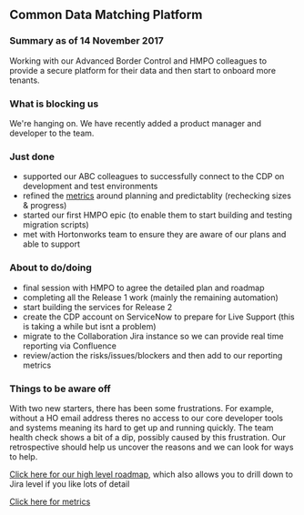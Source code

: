 ## Common Data Matching Platform

### Summary as of 14 November 2017
Working with our Advanced Border Control and HMPO colleagues to provide a secure platform for their data and then start to onboard more tenants.

### What is blocking us
We're hanging on. We have recently added a product manager and developer to the team.

### Just done
- supported our ABC colleagues to successfully connect to the CDP on development and test environments
- refined the [metrics](metrics.html) around planning and predictablity (rechecking sizes & progress)
- started our first HMPO epic (to enable them to start building and testing migration scripts)
- met with Hortonworks team to ensure they are aware of our plans and able to support

### About to do/doing
- final session with HMPO to agree the detailed plan and roadmap
- completing all the Release 1 work (mainly the remaining automation)
- start building the services for Release 2
- create the CDP account on ServiceNow to prepare for Live Support (this is taking a while but isnt a problem)
- migrate to the Collaboration Jira instance so we can provide real time reporting via Confluence
- review/action the risks/issues/blockers and then add to our reporting metrics

### Things to be aware off
With two new starters, there has been some frustrations. For example, without a HO email address theres no access to our core developer tools and systems meaning its hard to get up and running quickly. The team health check shows a bit of a dip, possibly caused by this frustration. Our retrospective should help us uncover the reasons and we can look for ways to help.

[Click here for our high level roadmap](https://collaboration.homeoffice.gov.uk/display/CDP/A.+Roadmap), which also allows you to drill down to Jira level if you like lots of detail

[Click here for metrics](metrics.html)
